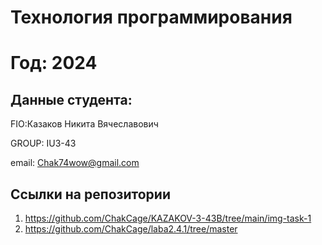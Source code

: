 # Технология программирования
# Год: 2024

## Данные студента:

FIO:Казаков Никита Вячеславович

GROUP: IU3-43

email: Chak74wow@gmail.com

## Ссылки на репозитории

1. https://github.com/ChakCage/KAZAKOV-3-43B/tree/main/img-task-1
2. https://github.com/ChakCage/laba2.4.1/tree/master
